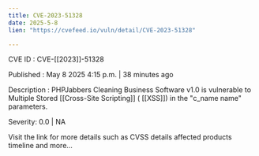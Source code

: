 ```yaml
---
title: CVE-2023-51328
date: 2025-5-8
lien: "https://cvefeed.io/vuln/detail/CVE-2023-51328"

---
```


CVE ID : CVE-[[2023]]-51328

Published :  May 8
2025
4:15 p.m. | 38 minutes ago

Description : PHPJabbers Cleaning Business Software v1.0 is vulnerable to Multiple Stored  [[Cross-Site Scripting]] ( [[XSS]]) in the "c_name
name" parameters.

Severity: 0.0 | NA

Visit the link for more details
such as CVSS details
affected products
timeline
and more...
